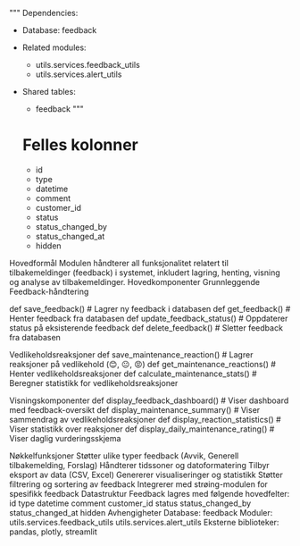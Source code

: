 """
Dependencies:
- Database: feedback
- Related modules: 
  - utils.services.feedback_utils
  - utils.services.alert_utils
- Shared tables:
  - feedback
"""

   # Felles kolonner
   - id
   - type
   - datetime
   - comment
   - customer_id
   - status
   - status_changed_by
   - status_changed_at
   - hidden

Hovedformål
Modulen håndterer all funksjonalitet relatert til tilbakemeldinger (feedback) i systemet, inkludert lagring, henting, visning og analyse av tilbakemeldinger.
Hovedkomponenter
Grunnleggende Feedback-håndtering

def save_feedback()  # Lagrer ny feedback i databasen
def get_feedback()   # Henter feedback fra databasen
def update_feedback_status()  # Oppdaterer status på eksisterende feedback
def delete_feedback()  # Sletter feedback fra databasen

Vedlikeholdsreaksjoner
def save_maintenance_reaction()  # Lagrer reaksjoner på vedlikehold (😊, 😐, 😡)
def get_maintenance_reactions()  # Henter vedlikeholdsreaksjoner
def calculate_maintenance_stats()  # Beregner statistikk for vedlikeholdsreaksjoner

Visningskomponenter
def display_feedback_dashboard()  # Viser dashboard med feedback-oversikt
def display_maintenance_summary()  # Viser sammendrag av vedlikeholdsreaksjoner
def display_reaction_statistics()  # Viser statistikk over reaksjoner
def display_daily_maintenance_rating()  # Viser daglig vurderingsskjema

Nøkkelfunksjoner
Støtter ulike typer feedback (Avvik, Generell tilbakemelding, Forslag)
Håndterer tidssoner og datoformatering
Tilbyr eksport av data (CSV, Excel)
Genererer visualiseringer og statistikk
Støtter filtrering og sortering av feedback
Integrerer med strøing-modulen for spesifikk feedback
Datastruktur
Feedback lagres med følgende hovedfelter:
id
type
datetime
comment
customer_id
status
status_changed_by
status_changed_at
hidden
Avhengigheter
Database: feedback
Moduler:
utils.services.feedback_utils
utils.services.alert_utils
Eksterne biblioteker: pandas, plotly, streamlit